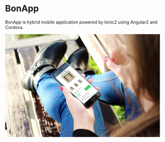 # BonApp

BonApp is hybrid mobile application powered by Ionic2 using Angular2 and Cordova.

![alt tag](/bonami_documents/bonapp_mockup.jpg?raw=true)

